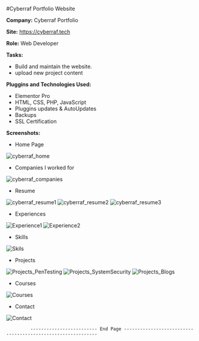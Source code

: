 #Cyberraf Portfolio Website

**Company:** Cyberraf Portfolio

**Site:** https://cyberraf.tech

**Role:** Web Developer

**Tasks:** 
- Build and maintain the website.
- upload new project content

**Pluggins and Technologies Used:**
- Elementor Pro
- HTML, CSS, PHP, JavaScript
- Pluggins updates & AutoUpdates
- Backups
- SSL Certification


**Screenshots:**

- Home Page

![cyberraf_home](https://github.com/cyberraf/Cyberraf-Portfolio/assets/92124752/9f1b0062-fe53-4889-a771-6719423149ab)

- Companies I worked for 

![cyberraf_companies](https://github.com/cyberraf/Cyberraf-Portfolio/assets/92124752/3029c574-5fab-4fbf-b1b7-5aac960ddd18)

- Resume

![cyberraf_resume1](https://github.com/cyberraf/Cyberraf-Portfolio/assets/92124752/d9281b67-72fc-4f42-8ccd-269361b41b51)
![cyberraf_resume2](https://github.com/cyberraf/Cyberraf-Portfolio/assets/92124752/babe4b85-d825-4925-9b2d-93eca59ab7a9)
![cyberraf_resume3](https://github.com/cyberraf/Cyberraf-Portfolio/assets/92124752/e7564f65-d64e-48eb-ae26-b23fc298cd1a)


- Experiences

![Experience1](https://github.com/cyberraf/Cyberraf-Portfolio/assets/92124752/66b10283-5fd4-4153-9c94-55af955a50fd)
![Experience2](https://github.com/cyberraf/Cyberraf-Portfolio/assets/92124752/45de0d2c-6a05-41ce-b743-83885d906e94)

- Skills

![Skils](https://github.com/cyberraf/Cyberraf-Portfolio/assets/92124752/4ad34cf0-f043-4e12-866e-6fe0813a9027)

- Projects

![Projects_PenTesting](https://github.com/cyberraf/Cyberraf-Portfolio/assets/92124752/702eb153-3efc-4b58-a804-379a2442c9aa)
![Projects_SystemSecurity](https://github.com/cyberraf/Cyberraf-Portfolio/assets/92124752/28faad4b-8ed1-42d9-984b-b8842dfd9ba5)
![Projects_Blogs](https://github.com/cyberraf/Cyberraf-Portfolio/assets/92124752/7cffdba5-69c7-4375-ae97-9ce68707eeb0)

- Courses

![Courses](https://github.com/cyberraf/Cyberraf-Portfolio/assets/92124752/d9d83031-0544-456a-8efb-826ff9596e17)

- Contact

![Contact](https://github.com/cyberraf/Cyberraf-Portfolio/assets/92124752/955eb248-0f4c-4089-84e0-72b4ce14975c)



             ------------------------- End Page ------------------------------------------------------------
